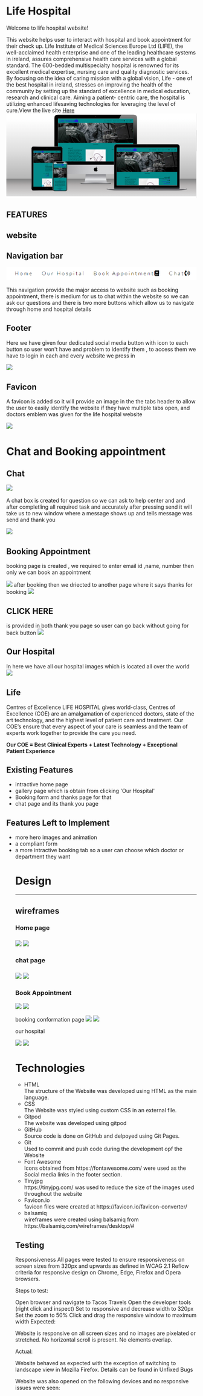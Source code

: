 
   # Life Hospital

Welcome to life hospital website!

 This website helps user to interact with hospital and book appointment for their check up. Life  Institute of Medical Sciences Europe Ltd (LIFE), the well-acclaimed health enterprise and one of the leading healthcare systems in ireland, assures comprehensive health care services with a global standard. The 600-bedded multispecialty hospital is renowned for its excellent medical expertise, 
 nursing care and quality diagnostic services. By focusing on the idea of caring mission with a global vision,  Life - one of the best hospital in ireland,  stresses on improving the health of the community by setting up the standard of excellence in medical education, research and clinical care. Aiming a patient- centric care, the hospital is utilizing enhanced lifesaving technologies for leveraging the level of cure.View the live site [Here]("https://nikkeljohn.github.io/life/") 
![the life website!](/assets/media/my%20website.png "Website")
<h2><b>FEATURES</b></h2>
<h2>website</h2>

## Navigation bar
![navigation bar!](/assets/media/website2.png "Website")
<p>This navigation provide the major access to  website such as booking appointment, there is medium for us to chat within the website so we can ask our questions and there is two more buttons which allow us to navigate through home and hospital details</p> 
<h2>Footer</h2>
<p>Here we have given four dedicated social media button with icon to each button so user won't have and problem to identify them , to access them we have to login in each and every website we press in</p>
<img src="/workspace/life/assets/media/website3.png">
<h2>Favicon</h2>
<p>A favicon is added so it will provide an image in the the tabs header to allow the user to easily identify the website if they have multiple tabs open, and doctors emblem was given for the life hospital website</p>
<img src="/workspace/life/assets/media/website4.png">
<h1>Chat and Booking appointment</h1>
<h2>Chat</h2>
<img src="/workspace/life/assets/media/website5.png">
<p>A chat box is created for question so we can ask to help center and and after completling all required task and accurately after pressing send it will take us to new window where a message shows up and tells message was send and thank you  <p>
<img src="/workspace/life/assets/media/website6.png">
<h2>Booking Appointment</h2>
<p>booking page is created , we required to enter email id ,name, number then only we can book an appointment</p>
<img src="/workspace/life/assets/media/website7.png">
after booking then we driected to another page where it says thanks for booking 
<img src="/workspace/life/assets/media/website8.png">
<h2>CLICK HERE</h2> is provided in both thank you page so user can go back without going for back button
<img src="/workspace/life/assets/media/website9.png">
<h2>Our Hospital</h2>
In here we have all our hospital images which is located all over the world
<img src="/workspace/life/assets/media/website10.png">
<h2>Life</h2> Centres of Excellence
LIFE HOSPITAL gives world-class, Centres of Excellence (COE) are an amalgamation of experienced doctors, state of the art technology, and the highest level of patient care and treatment. Our COE’s ensure that every aspect of your care is seamless and the team of experts work together to provide the care you need.

<b>Our COE = Best Clinical Experts + Latest Technology + Exceptional Patient Experience</b>
<h2>Existing Features</h2>
<ul>
<li>intractive home page</li>
<li>gallery page which is obtain from clicking 'Our Hospital'</li>
<li>Booking form and thanks page for that</li>
<li>chat page and its thank you page</li>
</ul>
<h2>Features Left to Implement</h2>
<ul>
<li>more hero images and animation</li>
<li>a compliant form </li>
<li>a more intractive booking tab so a user can choose which doctor or department they want</li>

<h1>Design</h1>
<hr>
<h2>wireframes</h2>
<h3>Home page<h3>
<img src="/workspace/life/assets/media/website1.1.png">
<img src= "/workspace/life/assets/media/website1.7.png">
<h3>chat page <h3>
<img src= "/workspace/life/assets/media/website1.3.png">
<img src="/workspace/life/assets/media/website2.1.png">
<p>
<h3>Book Appointment</h3>
<img src="/workspace/life/assets/media/website1.4.png">
<img src= "/workspace/life/assets/media/website1.9.png"></p>

<p>
booking conformation page

<img src="/workspace/life/assets/media/website1.5.png">
<img src ="/workspace/life/assets/media/website1.8.png"></p>

our hospital
<p>
<img src="/workspace/life/assets/media/website1.8.png">
<img src= "/workspace/life/assets/media/wesite1.2.png">

<h1>Technologies</h1>

<ul>
<li>HTML</li>
The structure of the Website was developed using HTML as the main language.
<li>CSS</li>
The Website was styled using custom CSS in an external file.
<li>Gitpod</li>
The website was developed using gitpod
<li>GitHub</li>
Source code is done on GitHub and delpoyed using Git Pages.
<li>Git</li>
Used to commit and push code during the development opf the Website
<li>Font Awesome</li>
Icons obtained from https://fontawesome.com/ were used as the Social media links in the footer section.
<li>Tinyjpg</li>
https://tinyjpg.com/ was used to reduce the size of the images used throughout the website
<li>Favicon.io</li>
favicon files were created at https://favicon.io/favicon-converter/
<li>balsamiq</li>
wireframes were created using balsamiq from https://balsamiq.com/wireframes/desktop/#
</ul>
<h2>Testing</h2>
Responsiveness
All pages were tested to ensure responsiveness on screen sizes from 320px and upwards as defined in WCAG 2.1 Reflow criteria for responsive design on Chrome, Edge, Firefox and Opera browsers.

Steps to test:

Open browser and navigate to Tacos Travels
Open the developer tools (right click and inspect)
Set to responsive and decrease width to 320px
Set the zoom to 50%
Click and drag the responsive window to maximum width
Expected:

Website is responsive on all screen sizes and no images are pixelated or stretched. No horizontal scroll is present. No elements overlap.

Actual:

Website behaved as expected with the exception of switching to landscape view in Mozilla Firefox. Details can be found in Unfixed Bugs

Website was also opened on the following devices and no responsive issues were seen:

